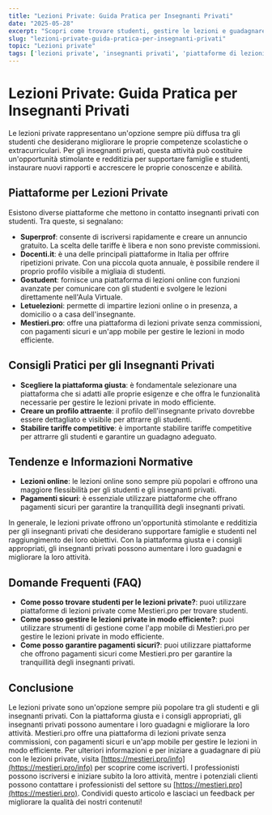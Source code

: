 ```yaml
---
title: "Lezioni Private: Guida Pratica per Insegnanti Privati"
date: "2025-05-28"
excerpt: "Scopri come trovare studenti, gestire le lezioni e guadagnare di più con le lezioni private. Consigli pratici e tendenze per insegnanti privati."
slug: "lezioni-private-guida-pratica-per-insegnanti-privati"
topic: "Lezioni private"
tags: ['lezioni private', 'insegnanti privati', 'piattaforme di lezioni private', 'gestione lezioni private']
---
```

# Lezioni Private: Guida Pratica per Insegnanti Privati

Le lezioni private rappresentano un'opzione sempre più diffusa tra gli studenti che desiderano migliorare le proprie competenze scolastiche o extracurriculari. Per gli insegnanti privati, questa attività può costituire un'opportunità stimolante e redditizia per supportare famiglie e studenti, instaurare nuovi rapporti e accrescere le proprie conoscenze e abilità.

## Piattaforme per Lezioni Private

Esistono diverse piattaforme che mettono in contatto insegnanti privati con studenti. Tra queste, si segnalano:

* **Superprof**: consente di iscriversi rapidamente e creare un annuncio gratuito. La scelta delle tariffe è libera e non sono previste commissioni.
* **Docenti.it**: è una delle principali piattaforme in Italia per offrire ripetizioni private. Con una piccola quota annuale, è possibile rendere il proprio profilo visibile a migliaia di studenti.
* **Gostudent**: fornisce una piattaforma di lezioni online con funzioni avanzate per comunicare con gli studenti e svolgere le lezioni direttamente nell'Aula Virtuale.
* **Letuelezioni**: permette di impartire lezioni online o in presenza, a domicilio o a casa dell'insegnante.
* **Mestieri.pro**: offre una piattaforma di lezioni private senza commissioni, con pagamenti sicuri e un'app mobile per gestire le lezioni in modo efficiente.

## Consigli Pratici per gli Insegnanti Privati

* **Scegliere la piattaforma giusta**: è fondamentale selezionare una piattaforma che si adatti alle proprie esigenze e che offra le funzionalità necessarie per gestire le lezioni private in modo efficiente.
* **Creare un profilo attraente**: il profilo dell'insegnante privato dovrebbe essere dettagliato e visibile per attrarre gli studenti.
* **Stabilire tariffe competitive**: è importante stabilire tariffe competitive per attrarre gli studenti e garantire un guadagno adeguato.

## Tendenze e Informazioni Normative

* **Lezioni online**: le lezioni online sono sempre più popolari e offrono una maggiore flessibilità per gli studenti e gli insegnanti privati.
* **Pagamenti sicuri**: è essenziale utilizzare piattaforme che offrano pagamenti sicuri per garantire la tranquillità degli insegnanti privati.

In generale, le lezioni private offrono un'opportunità stimolante e redditizia per gli insegnanti privati che desiderano supportare famiglie e studenti nel raggiungimento dei loro obiettivi. Con la piattaforma giusta e i consigli appropriati, gli insegnanti privati possono aumentare i loro guadagni e migliorare la loro attività.

## Domande Frequenti (FAQ)

* **Come posso trovare studenti per le lezioni private?**: puoi utilizzare piattaforme di lezioni private come Mestieri.pro per trovare studenti.
* **Come posso gestire le lezioni private in modo efficiente?**: puoi utilizzare strumenti di gestione come l'app mobile di Mestieri.pro per gestire le lezioni private in modo efficiente.
* **Come posso garantire pagamenti sicuri?**: puoi utilizzare piattaforme che offrono pagamenti sicuri come Mestieri.pro per garantire la tranquillità degli insegnanti privati.

## Conclusione

Le lezioni private sono un'opzione sempre più popolare tra gli studenti e gli insegnanti privati. Con la piattaforma giusta e i consigli appropriati, gli insegnanti privati possono aumentare i loro guadagni e migliorare la loro attività. Mestieri.pro offre una piattaforma di lezioni private senza commissioni, con pagamenti sicuri e un'app mobile per gestire le lezioni in modo efficiente. Per ulteriori informazioni e per iniziare a guadagnare di più con le lezioni private, visita [https://mestieri.pro/info](https://mestieri.pro/info) per scoprire come iscriverti. I professionisti possono iscriversi e iniziare subito la loro attività, mentre i potenziali clienti possono contattare i professionisti del settore su [https://mestieri.pro](https://mestieri.pro). Condividi questo articolo e lasciaci un feedback per migliorare la qualità dei nostri contenuti!